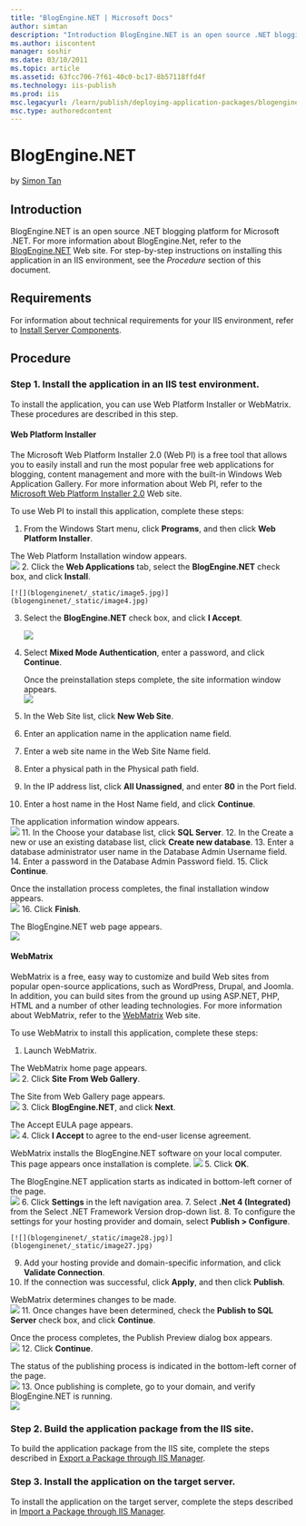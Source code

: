 ```yaml
---
title: "BlogEngine.NET | Microsoft Docs"
author: simtan
description: "Introduction BlogEngine.NET is an open source .NET blogging platform for Microsoft .NET. For more information about BlogEngine.Net, refer to the BlogEngine.N..."
ms.author: iiscontent
manager: soshir
ms.date: 03/10/2011
ms.topic: article
ms.assetid: 63fcc706-7f61-40c0-bc17-8b57118ffd4f
ms.technology: iis-publish
ms.prod: iis
msc.legacyurl: /learn/publish/deploying-application-packages/blogenginenet
msc.type: authoredcontent
---
```

BlogEngine.NET
====================
by [Simon Tan](https://github.com/simtan)

## Introduction

BlogEngine.NET is an open source .NET blogging platform for Microsoft .NET. For more information about BlogEngine.Net, refer to the [BlogEngine.NET](http://www.dotnetblogengine.net/) Web site. For step-by-step instructions on installing this application in an IIS environment, see the *Procedure* section of this document.

## Requirements

For information about technical requirements for your IIS environment, refer to [Install Server Components](../../web-hosting/joining-the-web-hosting-gallery/install-server-components.md).

## Procedure

### Step 1. Install the application in an IIS test environment.

To install the application, you can use Web Platform Installer or WebMatrix. These procedures are described in this step.

#### Web Platform Installer

The Microsoft Web Platform Installer 2.0 (Web PI) is a free tool that allows you to easily install and run the most popular free web applications for blogging, content management and more with the built-in Windows Web Application Gallery. For more information about Web PI, refer to the [Microsoft Web Platform Installer 2.0](https://www.microsoft.com/web/downloads/platform.aspx) Web site.

To use Web PI to install this application, complete these steps:

1. From the Windows Start menu, click **Programs**, and then click **Web Platform Installer**.  
  
 The Web Platform Installation window appears.  
    [![](blogenginenet/_static/image3.jpg)](blogenginenet/_static/image2.jpg)
2. Click the **Web Applications** tab, select the **BlogEngine.NET** check box, and click **Install**.  
  
    [![](blogenginenet/_static/image5.jpg)](blogenginenet/_static/image4.jpg)
3. Select the **BlogEngine.NET** check box, and click **I Accept**.  
  
    [![](blogenginenet/_static/image7.jpg)](blogenginenet/_static/image6.jpg)
4. Select **Mixed Mode Authentication**, enter a password, and click **Continue**. 

    Once the preinstallation steps complete, the site information window appears.  
[![](blogenginenet/_static/image9.jpg)](blogenginenet/_static/image8.jpg)
5. In the Web Site list, click **New Web Site**.
6. Enter an application name in the application name field.
7. Enter a web site name in the Web Site Name field.
8. Enter a physical path in the Physical path field.
9. In the IP address list, click **All Unassigned**, and enter **80** in the Port field.
10. Enter a host name in the Host Name field, and click **Continue**.  
  
 The application information window appears.  
    [![](blogenginenet/_static/image11.jpg)](blogenginenet/_static/image10.jpg)
11. In the Choose your database list, click **SQL Server**.
12. In the Create a new or use an existing database list, click **Create new database**.
13. Enter a database administrator user name in the Database Admin Username field.
14. Enter a password in the Database Admin Password field.
15. Click **Continue**.  
  
 Once the installation process completes, the final installation window appears.  
    [![](blogenginenet/_static/image13.jpg)](blogenginenet/_static/image12.jpg)
16. Click **Finish**.  
  
 The BlogEngine.NET web page appears.  
    [![](blogenginenet/_static/image15.jpg)](blogenginenet/_static/image14.jpg)

#### WebMatrix

WebMatrix is a free, easy way to customize and build Web sites from popular open-source applications, such as WordPress, Drupal, and Joomla. In addition, you can build sites from the ground up using ASP.NET, PHP, HTML and a number of other leading technologies. For more information about WebMatrix, refer to the [WebMatrix](https://www.microsoft.com/web/webmatrix/) Web site.

To use WebMatrix to install this application, complete these steps:

1. Launch WebMatrix.  
  
 The WebMatrix home page appears.  
    [![](blogenginenet/_static/image17.jpg)](blogenginenet/_static/image16.jpg)
2. Click **Site From Web Gallery**.   
  
 The Site from Web Gallery page appears.  
    [![](blogenginenet/_static/image19.jpg)](blogenginenet/_static/image18.jpg)
3. Click **BlogEngine.NET**, and click **Next**.  
  
 The Accept EULA page appears.  
    [![](blogenginenet/_static/image21.jpg)](blogenginenet/_static/image20.jpg)
4. Click **I Accept** to agree to the end-user license agreement.  
  
 WebMatrix installs the BlogEngine.NET software on your local computer. This page appears once installation is complete.    [![](blogenginenet/_static/image23.jpg)](blogenginenet/_static/image22.jpg)
5. Click **OK**.   
  
 The BlogEngine.NET application starts as indicated in bottom-left corner of the page.  
    [![](blogenginenet/_static/image25.jpg)](blogenginenet/_static/image24.jpg)
6. Click **Settings** in the left navigation area.
7. Select **.Net 4 (Integrated)** from the Select .NET Framework Version drop-down list.
8. To configure the settings for your hosting provider and domain, select **Publish &gt; Configure**.  
  
    [![](blogenginenet/_static/image28.jpg)](blogenginenet/_static/image27.jpg)
9. Add your hosting provide and domain-specific information, and click **Validate Connection**.
10. If the connection was successful, click **Apply**, and then click **Publish**.  
  
 WebMatrix determines changes to be made.  
    [![](blogenginenet/_static/image30.jpg)](blogenginenet/_static/image29.jpg)
11. Once changes have been determined, check the **Publish to SQL Server** check box, and click **Continue**.  
  
 Once the process completes, the Publish Preview dialog box appears.  
    [![](blogenginenet/_static/image32.jpg)](blogenginenet/_static/image31.jpg)
12. Click **Continue**.  
  
 The status of the publishing process is indicated in the bottom-left corner of the page.  
    [![](blogenginenet/_static/image34.jpg)](blogenginenet/_static/image33.jpg)
13. Once publishing is complete, go to your domain, and verify BlogEngine.NET is running.  
    [![](blogenginenet/_static/image36.jpg)](blogenginenet/_static/image35.jpg)

### Step 2. Build the application package from the IIS site.

To build the application package from the IIS site, complete the steps described in [Export a Package through IIS Manager](../using-web-deploy/export-a-package-through-iis-manager.md).

### Step 3. Install the application on the target server.

To install the application on the target server, complete the steps described in [Import a Package through IIS Manager](../using-web-deploy/import-a-package-through-iis-manager.md).